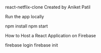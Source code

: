 react-netflix-clone
Created by Aniket Patil

Run the app locally

npm install
npm start

How to Host a React Application on Firebase

firebase login
firebase init
